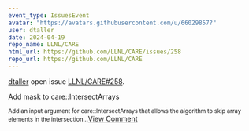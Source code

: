 ```yaml
---
event_type: IssuesEvent
avatar: "https://avatars.githubusercontent.com/u/66029857?"
user: dtaller
date: 2024-04-19
repo_name: LLNL/CARE
html_url: https://github.com/LLNL/CARE/issues/258
repo_url: https://github.com/LLNL/CARE
---
```


<a href='https://github.com/dtaller' target='_blank'>dtaller</a> open issue <a href='https://github.com/LLNL/CARE/issues/258' target='_blank'>LLNL/CARE#258</a>.

<p>Add mask to care::IntersectArrays</p><small>Add an input argument for care::IntersectArrays that allows the algorithm to skip array elements in the intersection...</small><a href='https://github.com/LLNL/CARE/issues/258' target='_blank'>View Comment</a>